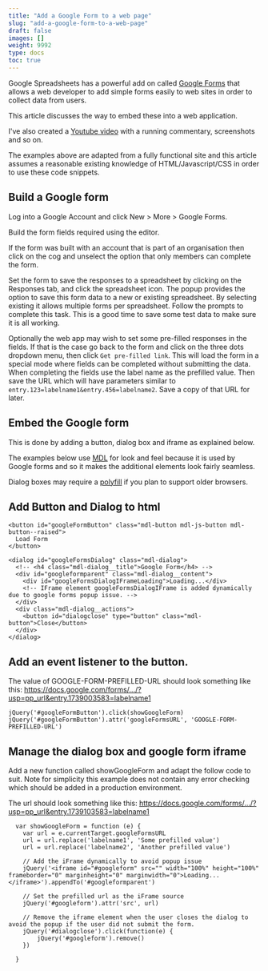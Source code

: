 ```yaml
---
title: "Add a Google Form to a web page"
slug: "add-a-google-form-to-a-web-page"
draft: false
images: []
weight: 9992
type: docs
toc: true
---
```


Google Spreadsheets has a powerful add on called [Google Forms](https://www.google.com.au/forms/about/) that allows a web developer to add simple forms easily to web sites in order to collect data from users.

This article discusses the way to embed these into a web application.

I've also created a [Youtube video](https://youtu.be/ODnjdf25SQY) with a running commentary, screenshots and so on.

The examples above are adapted from a fully functional site and this article assumes a reasonable existing knowledge of HTML/Javascript/CSS in order to use these code snippets.

## Build a Google form
Log into a Google Account and click New > More > Google Forms. 

Build the form fields required using the editor.

If the form was built with an account that is part of an organisation then click on the cog and unselect the option that only members can complete the form.

Set the form to save the responses to a spreadsheet by clicking on the Responses tab, and click the spreadsheet icon. The popup provides the option to save this form data to a new or existing spreadsheet. By selecting existing it allows multiple forms per spreadsheet. Follow the prompts to complete this task. This is a good time to save some test data to make sure it is all working.

Optionally the web app may wish to set some pre-filled responses in the fields. If that is the case go back to the form and click on the three dots dropdown menu, then click `Get pre-filled link`. This will load the form in a special mode where fields can be completed without submitting the data. When completing the fields use the label name as the prefilled value. Then save the URL which will have parameters similar to `entry.123=labelname1&entry.456=labelname2`. Save a copy of that URL for later.

## Embed the Google form
This is done by adding a button, dialog box and iframe as explained below.

The examples below use [MDL](https://getmdl.io/started/) for look and feel because it is used by Google forms and so it makes the additional elements look fairly seamless.

Dialog boxes may require a [polyfill](https://cdnjs.com/libraries/dialog-polyfill) if you plan to support older browsers.

## Add Button and Dialog to html
```
<button id="googleFormButton" class="mdl-button mdl-js-button mdl-button--raised">
  Load Form
</button>
```

```
<dialog id="googleFormsDialog" class="mdl-dialog">
  <!-- <h4 class="mdl-dialog__title">Google Form</h4> -->
  <div id="googleformparent" class="mdl-dialog__content">
    <div id="googleFormsDialogIFrameLoading">Loading...</div>
    <!-- IFrame element googleFormsDialogIFrame is added dynamically due to google forms popup issue. -->
  </div>
  <div class="mdl-dialog__actions">
    <button id="dialogclose" type="button" class="mdl-button">Close</button>
  </div>
</dialog>
```

## Add an event listener to the button.
The value of GOOGLE-FORM-PREFILLED-URL should look something like this: 
https://docs.google.com/forms/.../?usp=pp_url&entry.1739003583=labelname1

    jQuery('#googleFormButton').click(showGoogleForm)
    jQuery('#googleFormButton').attr('googleFormsURL', 'GOOGLE-FORM-PREFILLED-URL')


## Manage the dialog box and google form iframe
Add a new function called showGoogleForm and adapt the follow code to suit. Note for simplicity this example does not contain any error checking which should be added in a production environment.

The url should look something like this: 
https://docs.google.com/forms/.../?usp=pp_url&entry.1739103583=labelname1

```
  var showGoogleForm = function (e) {
    var url = e.currentTarget.googleFormsURL
    url = url.replace('labelname1', 'Some prefilled value')
    url = url.replace('labelname2', 'Another prefilled value')

    // Add the iFrame dynamically to avoid popup issue
    jQuery('<iframe id="#googleform" src="" width="100%" height="100%" frameborder="0" marginheight="0" marginwidth="0">Loading...</iframe>').appendTo('#googleformparent')    

    // Set the prefilled url as the iFrame source
    jQuery('#googleform').attr('src', url)

    // Remove the iframe element when the user closes the dialog to avoid the popup if the user did not submit the form.
    jQuery('#dialogclose').click(function(e) {
        jQuery('#googleform').remove()        
    })

  }
```

